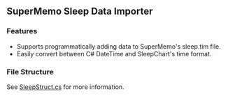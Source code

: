 ## SuperMemo Sleep Data Importer

### Features

- Supports programmatically adding data to SuperMemo's sleep.tim file.
- Easily convert between C# DateTime and SleepChart's time format.

### File Structure

See [SleepStruct.cs](https://github.com/bjsi/SuperMemoSleepDataImporter/blob/master/src/SleepDataImporter/Models/SleepDataStruct.cs) for more information.
